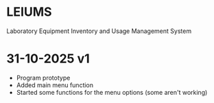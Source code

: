 # LEIUMS
Laboratory Equipment Inventory and Usage Management System

# 31-10-2025 v1
  - Program prototype <br>
  - Added main menu function <br>
  - Started some functions for the menu options (some aren't working) <br>
